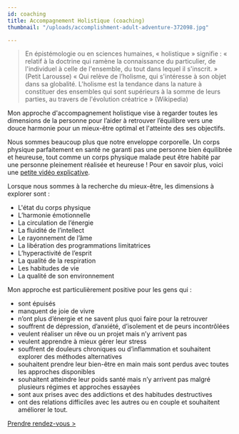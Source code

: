 ```yaml
---
id: coaching
title: Accompagnement Holistique (coaching)
thumbnail: "/uploads/accomplishment-adult-adventure-372098.jpg"

---
```

> En épistémologie ou en sciences humaines, « holistique » signifie : « relatif à la doctrine qui ramène la connaissance du particulier, de l'individuel à celle de l'ensemble, du tout dans lequel il s'inscrit.  » (Petit Larousse) « Qui relève de l’holisme, qui s'intéresse à son objet dans sa globalité. L'holisme est la tendance dans la nature à constituer des ensembles qui sont supérieurs à la somme de leurs parties, au travers de l'évolution créatrice » (Wikipedia)

Mon approche d'accompagnement holistique vise à regarder toutes les dimensions de la personne pour l’aider à retrouver l’équilibre vers une douce harmonie pour un mieux-être optimal et l'atteinte des ses objectifs.

Nous sommes beaucoup plus que notre enveloppe corporelle. Un corps physique parfaitement en santé ne garanti pas une personne bien équilibrée et heureuse, tout comme un corps physique malade peut être habité par une personne pleinement réalisée et heureuse ! Pour en savoir plus, voici une [petite vidéo explicative](https://youtu.be/Y_VlTPQ2Af8 "Coaching Holistique").

Lorsque nous sommes à la recherche du mieux-être, les dimensions à explorer sont :

* L'état du corps physique
* L’harmonie émotionnelle
* La circulation de l’énergie
* La fluidité de l’intellect
* Le rayonnement de l’âme
* La libération des programmations limitatrices
* L’hyperactivité de l’esprit
* La qualité de la respiration
* Les habitudes de vie
* La qualité de son environnement

Mon approche est particulièrement positive pour les gens qui :

* sont épuisés
* manquent de joie de vivre
* n’ont plus d’énergie et ne savent plus quoi faire pour la retrouver
* souffrent de dépression, d’anxiété, d’isolement et de peurs incontrôlées
* veulent réaliser un rêve ou un projet mais n’y arrivent pas
* veulent apprendre à mieux gérer leur stress
* souffrent de douleurs chroniques ou d’inflammation et souhaitent explorer des méthodes alternatives
* souhaitent prendre leur bien-être en main mais sont perdus avec toutes les approches disponibles
* souhaitent atteindre leur poids santé mais n’y arrivent pas malgré plusieurs régimes et approches essayées
* sont aux prises avec des addictions et des habitudes destructives
* ont des relations difficiles avec les autres ou en couple et souhaitent améliorer le tout.

[Prendre rendez-vous >](https://www.gorendezvous.com/homepage/111690)